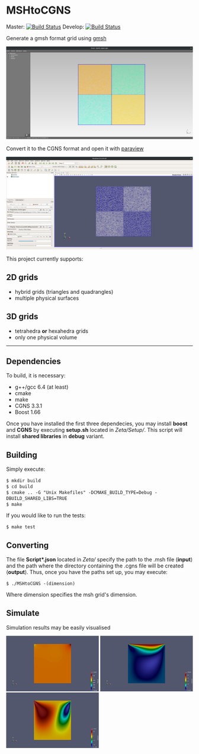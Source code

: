 # MSHtoCGNS

Master: [![Build Status](https://travis-ci.org/felipegiacomelli/MSHtoCGNS.svg?branch=master)](https://travis-ci.org/felipegiacomelli/MSHtoCGNS)
Develop: [![Build Status](https://travis-ci.org/felipegiacomelli/MSHtoCGNS.svg?branch=develop)](https://travis-ci.org/felipegiacomelli/MSHtoCGNS)

Generate a gmsh format grid using [gmsh](http://gmsh.info/)

<img src="Zeta/Images/gmsh_grid.png" alt="gmsh" height=250 width=600  />

Convert it to the CGNS format and open it with [paraview](https://www.paraview.org/)

<img src="Zeta/Images/paraview_grid.png" alt="paraview" height=250 width=600  />

This project currently supports:

## 2D grids
- hybrid grids (triangles and quadrangles)
- multiple physical surfaces

## 3D grids
- tetrahedra **or** hexahedra grids
- only one physical volume

---

## Dependencies

To build, it is necessary:

- g++/gcc 6.4 (at least)
- cmake
- make
- CGNS 3.3.1
- Boost 1.66

Once you have installed the first three dependecies, you may install **boost** and **CGNS** by executing **setup.sh** located in *Zeta/Setup/*. This script will install **shared libraries** in **debug** variant.

## Building

Simply execute:

```shell
$ mkdir build
$ cd build
$ cmake .. -G "Unix Makefiles" -DCMAKE_BUILD_TYPE=Debug -DBUILD_SHARED_LIBS=TRUE
$ make
```

If you would like to run the tests:
```shell
$ make test
```

## Converting

The file **Script\*.json** located in *Zeta/* specify the path to the .msh file (**input**) and the path where the directory containing the .cgns file will be created (**output**). Thus, once you have the paths set up, you may execute:

```shell
$ ./MSHtoCGNS -(dimension)
```

Where dimension specifies the msh grid's dimension.

## Simulate
Simulation results may be easily visualised
<p float="left">
	<img src="Zeta/Images/Pressure.jpg" alt="gmsh" height=150 width=250  />
	<img src="Zeta/Images/VelocityX.jpg" alt="gmsh" height=150 width=250  />
	<img src="Zeta/Images/VelocityY.jpg" alt="gmsh" height=150 width=250  />
</p>